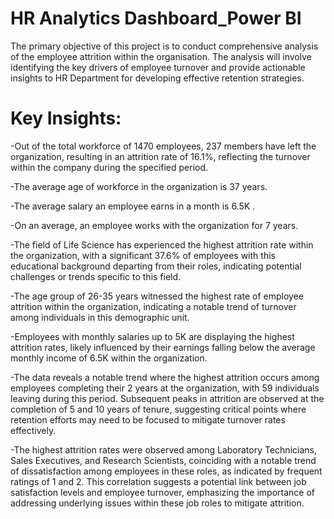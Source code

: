 # HR Analytics Dashboard_Power BI
The primary objective of this project is to conduct comprehensive analysis of the employee attrition within the organisation. The analysis will involve identifying the key drivers of employee turnover and provide actionable insights to HR Department for developing effective retention strategies. 

# Key Insights:
-Out of the total workforce of 1470 employees, 237 members have left the organization, resulting in an attrition rate of 16.1%, reflecting the turnover within the company during the specified period.

-The average age of workforce in the organization is 37 years.

-The average salary an employee earns in a month is 6.5K .

-On an average, an employee works with the organization for 7 years.

-The field of Life Science has experienced the highest attrition rate within the organization, with a significant 37.6% of employees with this educational background departing from their roles, indicating potential challenges or trends specific to this field.

-The age group of 26-35 years witnessed the highest rate of employee attrition within the organization, indicating a notable trend of turnover among individuals in this demographic unit.

-Employees with monthly salaries up to 5K are displaying the highest attrition rates, likely influenced by their earnings falling below the average monthly income of 6.5K within the organization.

-The data reveals a notable trend where the highest attrition occurs among employees completing their 2 years at the organization, with 59 individuals leaving during this period. Subsequent peaks in attrition are observed at the completion of 5 and 10 years of tenure, suggesting critical points where retention efforts may need to be focused to mitigate turnover rates effectively.

-The highest attrition rates were observed among Laboratory Technicians, Sales Executives, and Research Scientists, coinciding with a notable trend of dissatisfaction among employees in these roles, as indicated by frequent ratings of 1 and 2. This correlation suggests a potential link between job satisfaction levels and employee turnover, emphasizing the importance of addressing underlying issues within these job roles to mitigate attrition.
